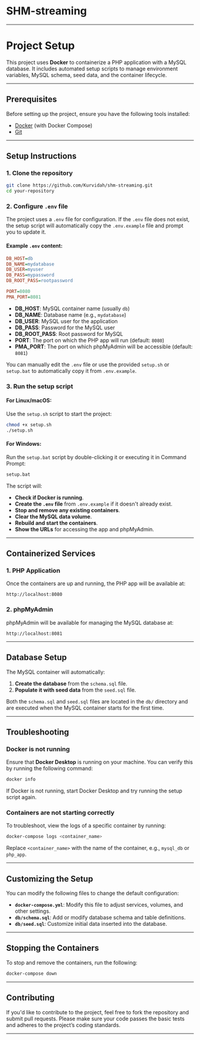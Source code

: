 # SHM-streaming

---

# Project Setup

This project uses **Docker** to containerize a PHP application with a MySQL database. It includes automated setup scripts to manage environment variables, MySQL schema, seed data, and the container lifecycle.

---

## Prerequisites

Before setting up the project, ensure you have the following tools installed:

- [Docker](https://www.docker.com/products/docker-desktop) (with Docker Compose)
- [Git](https://git-scm.com/downloads)

---

## Setup Instructions

### 1. Clone the repository

```bash
git clone https://github.com/Kurvidah/shm-streaming.git
cd your-repository
```

### 2. Configure `.env` file

The project uses a `.env` file for configuration. If the `.env` file does not exist, the setup script will automatically copy the `.env.example` file and prompt you to update it.

#### Example `.env` content:

```ini
DB_HOST=db
DB_NAME=mydatabase
DB_USER=myuser
DB_PASS=mypassword
DB_ROOT_PASS=rootpassword

PORT=8080
PMA_PORT=8081
```

- **DB_HOST**: MySQL container name (usually `db`)
- **DB_NAME**: Database name (e.g., `mydatabase`)
- **DB_USER**: MySQL user for the application
- **DB_PASS**: Password for the MySQL user
- **DB_ROOT_PASS**: Root password for MySQL
- **PORT**: The port on which the PHP app will run (default: `8080`)
- **PMA_PORT**: The port on which phpMyAdmin will be accessible (default: `8081`)

You can manually edit the `.env` file or use the provided `setup.sh` or `setup.bat` to automatically copy it from `.env.example`.

### 3. Run the setup script

#### For **Linux/macOS**:
Use the `setup.sh` script to start the project:

```bash
chmod +x setup.sh
./setup.sh
```

#### For **Windows**:
Run the `setup.bat` script by double-clicking it or executing it in Command Prompt:

```cmd
setup.bat
```

The script will:

- **Check if Docker is running**.
- **Create the `.env` file** from `.env.example` if it doesn't already exist.
- **Stop and remove any existing containers**.
- **Clear the MySQL data volume**.
- **Rebuild and start the containers**.
- **Show the URLs** for accessing the app and phpMyAdmin.

---

## Containerized Services

### 1. **PHP Application**

Once the containers are up and running, the PHP app will be available at:

```
http://localhost:8080
```

### 2. **phpMyAdmin**

phpMyAdmin will be available for managing the MySQL database at:

```
http://localhost:8081
```

---

## Database Setup

The MySQL container will automatically:

1. **Create the database** from the `schema.sql` file.
2. **Populate it with seed data** from the `seed.sql` file.

Both the `schema.sql` and `seed.sql` files are located in the `db/` directory and are executed when the MySQL container starts for the first time.

---

## Troubleshooting

### Docker is not running

Ensure that **Docker Desktop** is running on your machine. You can verify this by running the following command:

```bash
docker info
```

If Docker is not running, start Docker Desktop and try running the setup script again.

### Containers are not starting correctly

To troubleshoot, view the logs of a specific container by running:

```bash
docker-compose logs <container_name>
```

Replace `<container_name>` with the name of the container, e.g., `mysql_db` or `php_app`.

---

## Customizing the Setup

You can modify the following files to change the default configuration:

- **`docker-compose.yml`**: Modify this file to adjust services, volumes, and other settings.
- **`db/schema.sql`**: Add or modify database schema and table definitions.
- **`db/seed.sql`**: Customize initial data inserted into the database.

---

## Stopping the Containers

To stop and remove the containers, run the following:

```bash
docker-compose down
```

---

## Contributing

If you'd like to contribute to the project, feel free to fork the repository and submit pull requests. Please make sure your code passes the basic tests and adheres to the project’s coding standards.

---